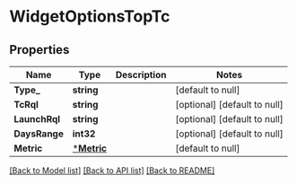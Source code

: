 # WidgetOptionsTopTc

## Properties
Name | Type | Description | Notes
------------ | ------------- | ------------- | -------------
**Type_** | **string** |  | [default to null]
**TcRql** | **string** |  | [optional] [default to null]
**LaunchRql** | **string** |  | [optional] [default to null]
**DaysRange** | **int32** |  | [optional] [default to null]
**Metric** | [***Metric**](Metric.md) |  | [default to null]

[[Back to Model list]](../README.md#documentation-for-models) [[Back to API list]](../README.md#documentation-for-api-endpoints) [[Back to README]](../README.md)

